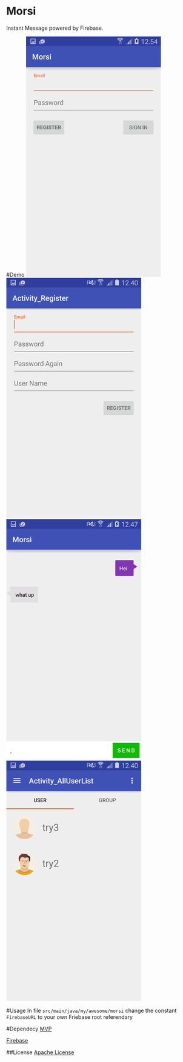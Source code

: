 # Morsi
Instant Message powered by Firebase.

#Demo
![Sign In](https://github.com/WenhaoWu/Morsi/blob/master/demo_pic/signin.png "Sign in")
![Register](https://github.com/WenhaoWu/Morsi/blob/master/demo_pic/register.png "Register")
![Chat](https://github.com/WenhaoWu/Morsi/blob/master/demo_pic/chat.png "Chat")
![User list](https://github.com/WenhaoWu/Morsi/blob/master/demo_pic/userlist.png "Userlist")


#Usage
In file `src/main/java/my/awesome/morsi` change the constant `FirebaseURL` to your own Friebase root referendary

#Dependecy
[MVP](https://github.com/konmik/konmik.github.io/wiki/Introduction-to-Model-View-Presenter-on-Android)

[Firebase](https://www.firebase.com)

##License
[Apache License](https://github.com/WenhaoWu/BingWallpaper/blob/master/LICENSE)

